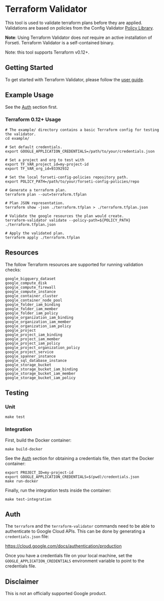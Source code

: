 # Terraform Validator

This tool is used to validate terraform plans before they are applied. Validations are based on policies from the Config Validator [Policy Library](https://github.com/forseti-security/policy-library).

**Note**: Using Terraform Validator does _not_ require an active installation of Forseti. Terraform Validator is a self-contained binary.

Note: this tool supports Terraform v0.12+.

## Getting Started

To get started with Terraform Validator, please follow the [user guide](https://github.com/forseti-security/policy-library/blob/master/docs/user_guide.md#how-to-use-terraform-validator).

## Example Usage

See the [Auth](#Auth) section first.


### Terraform 0.12+ Usage

```
# The example/ directory contains a basic Terraform config for testing the validator.
cd example/

# Set default credentials.
export GOOGLE_APPLICATION_CREDENTIALS=/path/to/your/credentials.json

# Set a project and org to test with
export TF_VAR_project_id=my-project-id
export TF_VAR_org_id=93392932

# Set the local forseti-config-policies repository path.
export POLICY_PATH=/path/to/your/forseti-config-policies/repo

# Generate a terraform plan.
terraform plan --out=terraform.tfplan

# Plan JSON representation.
terraform show -json ./terraform.tfplan > ./terraform.tfplan.json

# Validate the google resources the plan would create.
terraform-validator validate --policy-path=${POLICY_PATH} ./terraform.tfplan.json

# Apply the validated plan.
terraform apply ./terraform.tfplan
```

## Resources
The follow Terraform resources are supported for running validation checks:

```
google_bigquery_dataset
google_compute_disk
google_compute_firewall
google_compute_instance
google_container_cluster
google_container_node_pool
google_folder_iam_binding
google_folder_iam_member
google_folder_iam_policy
google_organization_iam_binding
google_organization_iam_member
google_organization_iam_policy
google_project
google_project_iam_binding
google_project_iam_member
google_project_iam_policy
google_project_organization_policy
google_project_service
google_spanner_instance
google_sql_database_instance
google_storage_bucket
google_storage_bucket_iam_binding
google_storage_bucket_iam_member
google_storage_bucket_iam_policy
```

## Testing

### Unit

```
make test
```

### Integration

First, build the Docker container:
```
make build-docker
```

See the [Auth](#Auth) section for obtaining a credentials file, then start the Docker container:

```
export PROJECT_ID=my-project-id
export GOOGLE_APPLICATION_CREDENTIALS=$(pwd)/credentials.json
make run-docker
```

Finally, run the integration tests inside the container:
```
make test-integration
````

## Auth

The `terraform` and the `terraform-validator` commands need to be able to authenticate to Google Cloud APIs. This can be done by generating a `credentials.json` file:

https://cloud.google.com/docs/authentication/production

Once you have a credentials file on your local machine, set the `GOOGLE_APPLICATION_CREDENTIALS` environment variable to point to the credentials file.

## Disclaimer

This is not an officially supported Google product.
